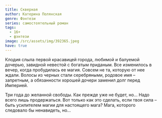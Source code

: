 ```yaml
---
title: Скверная
author: Катерина Полянская
genre: Фэнтези
series: самостоятельный роман
tags:
  - 16+
  - фэнтези
image: /src/assets/img/392365.jpeg
have: true
---
```

Клодия слыла первой красавицей города, любимой и балуемой дочерью, завидной невестой с богатым приданым. Все изменилось в вечер, когда пробудилась ее магия. Совсем не та, которую от нее ждали. Волосы из черных стали серебряными, родовое имя – запретным, а обязанности хорошей дочери заменил долг перед Империей.

Три года до желанной свободы. Как прежде уже не будет, но… Надо всего лишь продержаться. Вот только как это сделать, если твоя сила – быть усилителем магии для настоящего мага? Мага, которого следовало бы ненавидеть, но…
